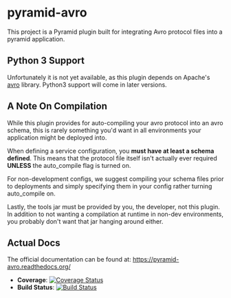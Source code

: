 pyramid-avro
============

This project is a Pyramid plugin built for integrating Avro protocol files into a pyramid application.

Python 3 Support
----------------
Unfortunately it is not yet available, as this plugin depends on Apache's [avro](https://pypi.python.org/pypi/avro/) library.
Python3 support will come in later versions.

A Note On Compilation
---------------------

While this plugin provides for auto-compiling your avro protocol into an avro schema, this is rarely something you'd want in all environments your application might be deployed into.

When defining a service configuration, you **must have at least a schema defined**.
This means that the protocol file itself isn't actually ever required **UNLESS** the auto_compile flag is turned on.

For non-development configs, we suggest compiling your schema files prior to deployments and simply specifying them in your config rather turning auto_compile on.

Lastly, the tools jar must be provided by you, the developer, not this plugin.
In addition to not wanting a compilation at runtime in non-dev environments, you probably don't want that jar hanging around either.


Actual Docs
-----------
The official documentation can be found at: https://pyramid-avro.readthedocs.org/

* **Coverage**: [![Coverage Status](https://coveralls.io/repos/github/packagelib/pyramid-avro/badge.svg?branch=master)](https://coveralls.io/github/packagelib/pyramid-avro?branch=master)
* **Build Status**: [![Build Status](https://travis-ci.org/packagelib/pyramid-avro.svg?branch=alex%2Fadd-coverage-ci)](https://travis-ci.org/packagelib/pyramid-avro)

